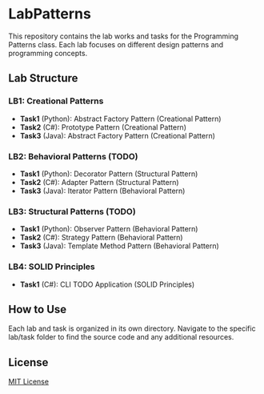 # LabPatterns

This repository contains the lab works and tasks for the Programming Patterns class. Each lab focuses on different
design patterns and programming concepts.

## Lab Structure

### LB1: Creational Patterns

- **Task1** (Python): Abstract Factory Pattern (Creational Pattern)
- **Task2** (C#): Prototype Pattern (Creational Pattern)
- **Task3** (Java): Abstract Factory Pattern (Creational Pattern)

### LB2: Behavioral Patterns (TODO)

- **Task1** (Python): Decorator Pattern (Structural Pattern)
- **Task2** (C#): Adapter Pattern (Structural Pattern)
- **Task3** (Java): Iterator Pattern (Behavioral Pattern)

### LB3: Structural Patterns (TODO)

- **Task1** (Python): Observer Pattern (Behavioral Pattern)
- **Task2** (C#): Strategy Pattern (Behavioral Pattern)
- **Task3** (Java): Template Method Pattern (Behavioral Pattern)

### LB4: SOLID Principles

- **Task1** (C#): CLI TODO Application (SOLID Principles)

## How to Use

Each lab and task is organized in its own directory. Navigate to the specific lab/task folder to find the source code
and any additional resources.

## License

[MIT License](LICENSE)
